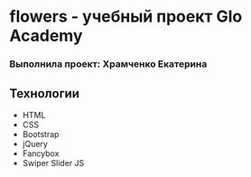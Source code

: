 # flowers - учебный проект Glo Academy
### Выполнила проект: Храмченко Екатерина

## Технологии
- HTML
- CSS
- Bootstrap
- jQuery
- Fancybox
- Swiper Slider JS
